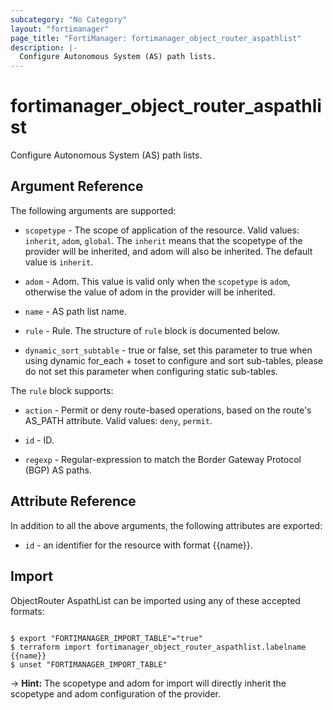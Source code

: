 ```yaml
---
subcategory: "No Category"
layout: "fortimanager"
page_title: "FortiManager: fortimanager_object_router_aspathlist"
description: |-
  Configure Autonomous System (AS) path lists.
---
```


# fortimanager_object_router_aspathlist
Configure Autonomous System (AS) path lists.

## Argument Reference


The following arguments are supported:

* `scopetype` - The scope of application of the resource. Valid values: `inherit`, `adom`, `global`. The `inherit` means that the scopetype of the provider will be inherited, and adom will also be inherited. The default value is `inherit`.
* `adom` - Adom. This value is valid only when the `scopetype` is `adom`, otherwise the value of adom in the provider will be inherited.

* `name` - AS path list name.
* `rule` - Rule. The structure of `rule` block is documented below.
* `dynamic_sort_subtable` - true or false, set this parameter to true when using dynamic for_each + toset to configure and sort sub-tables, please do not set this parameter when configuring static sub-tables.

The `rule` block supports:

* `action` - Permit or deny route-based operations, based on the route's AS_PATH attribute. Valid values: `deny`, `permit`.

* `id` - ID.
* `regexp` - Regular-expression to match the Border Gateway Protocol (BGP) AS paths.


## Attribute Reference

In addition to all the above arguments, the following attributes are exported:
* `id` - an identifier for the resource with format {{name}}.

## Import

ObjectRouter AspathList can be imported using any of these accepted formats:
```

$ export "FORTIMANAGER_IMPORT_TABLE"="true"
$ terraform import fortimanager_object_router_aspathlist.labelname {{name}}
$ unset "FORTIMANAGER_IMPORT_TABLE"
```
-> **Hint:** The scopetype and adom for import will directly inherit the scopetype and adom configuration of the provider.
